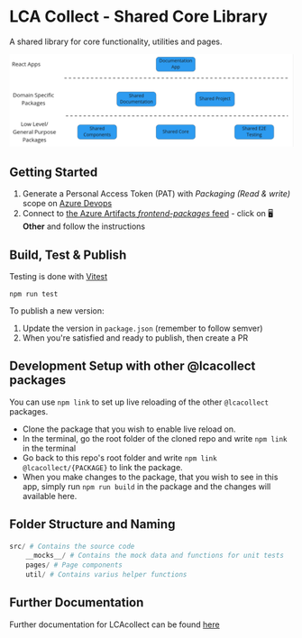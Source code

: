 # LCA Collect - Shared Core Library

A shared library for core functionality, utilities and pages.

![LCA Collect Dependencies](./dependencies.png)

## Getting Started

1. Generate a Personal Access Token (PAT) with _Packaging (Read & write)_ scope on [Azure Devops](https://dev.azure.com/arkitema/_usersSettings/tokens)
2. Connect to [the Azure Artifacts _frontend-packages_ feed](https://dev.azure.com/arkitema/lca-platform/_artifacts/feed/frontend-packages/connect/npm) - click on 🖥**Other** and follow the instructions

## Build, Test & Publish

Testing is done with [Vitest](https://vitest.dev/)

```shell
npm run test
```

To publish a new version:

1. Update the version in `package.json` (remember to follow semver)
2. When you're satisfied and ready to publish, then create a PR

## Development Setup with other @lcacollect packages

You can use `npm link` to set up live reloading of the other `@lcacollect` packages.

- Clone the package that you wish to enable live reload on.
- In the terminal, go the root folder of the cloned repo and write `npm link` in the terminal
- Go back to this repo's root folder and write `npm link @lcacollect/{PACKAGE}` to link the package.
- When you make changes to the package, that you wish to see in this app, simply run `npm run build` in the package and
  the changes will available here.

## Folder Structure and Naming

```python
src/ # Contains the source code
    __mocks__/ # Contains the mock data and functions for unit tests
    pages/ # Page components
    util/ # Contains varius helper functions
```

## Further Documentation

Further documentation for LCAcollect can be found [here](https://github.com/lcacollect/.github/blob/main/wiki/README.md)
